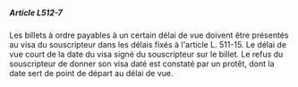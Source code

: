 ##### Article L512-7

Les billets à ordre payables à un certain délai de vue doivent être présentés au visa du souscripteur dans les délais fixés à l'article L. 511-15. Le délai de vue court de la date du visa signé du souscripteur sur le billet. Le refus du souscripteur de donner son visa daté est constaté par un protêt, dont la date sert de point de départ au délai de vue.

